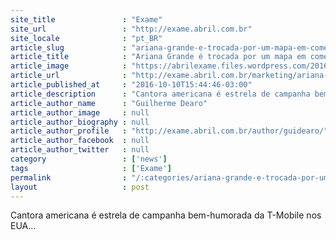 ```yaml
---
site_title               : "Exame"
site_url                 : "http://exame.abril.com.br"
site_locale              : "pt_BR"
article_slug             : "ariana-grande-e-trocada-por-um-mapa-em-comercial-da-t-mobile"
article_title            : "Ariana Grande é trocada por um mapa em comercial da T-Mobile"
article_image            : "https://abrilexame.files.wordpress.com/2016/10/size_960_16_9_ariana-grande-show1.jpg?quality=70&strip=all&w=960"
article_url              : "http://exame.abril.com.br/marketing/ariana-grande-trocada-mapa-comercial-t-mobile-2/"
article_published_at     : "2016-10-10T15:44:46-03:00"
article_description      : "Cantora americana é estrela de campanha bem-humorada da T-Mobile nos EUA..."
article_author_name      : "Guilherme Dearo"
article_author_image     : null
article_author_biography : null
article_author_profile   : "http://exame.abril.com.br/author/guidearo/"
article_author_facebook  : null
article_author_twitter   : null
category                 : ['news']
tags                     : ['Exame']
permalink                : "/:categories/ariana-grande-e-trocada-por-um-mapa-em-comercial-da-t-mobile/"
layout                   : post
---
```


Cantora americana é estrela de campanha bem-humorada da T-Mobile nos EUA...
